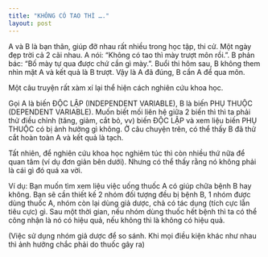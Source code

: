 ```yaml
---
title: "KHÔNG CÓ TAO THÌ …."
layout: post
---
```

A và B là bạn thân, giúp đỡ nhau rất nhiều trong học tập, thi cử. Một ngày đẹp trời cả 2 cãi nhau. A nói: “Không có tao thì mày trượt môn rồi.”. B phản bác: “Bố mày tự qua được chứ cần gì mày.”. Buổi thi hôm sau, B không them nhìn mặt A và kết quả là B trượt. Vậy là A đã đúng, B cần A để qua môn.

Một câu truyện rất xàm xí lại thể hiện cách nghiên cứu khoa học.

Gọi A là biến ĐỘC LẬP (INDEPENDENT VARIABLE), B là biến PHỤ THUỘC (DEPENDENT VARIABLE). Muốn biết mối liên hệ giữa 2 biến thì thì ta phải  thử điều chỉnh (tăng, giảm, cắt bỏ, vv) biến ĐỘC LẬP và xem liệu biến PHỤ THUỘC có bị ảnh hưởng gì không. Ở câu chuyện trên, có thể thấy B đã thử cắt hoàn toàn A và kết quả là tạch.

Tất nhiên, để  nghiên cứu khoa học nghiêm túc thì còn nhiều thứ nữa để quan tâm (ví dụ đơn giản bên dưới). Nhưng có thể thấy rằng nó không phải là cái gì đó quá xa vời.

Ví dụ: Bạn muốn tìm xem liệu việc uống thuốc A có giúp chữa bệnh B hay không. Bạn sẽ cần thiết kế 2 nhóm đối tượng đều bị bệnh B, 1 nhóm được dùng thuốc A, nhóm còn lại dùng giả dược, chả có tác dụng (tích cực lẫn tiêu cực) gì. Sau một thời gian, nếu nhóm dùng thuốc hết bệnh thì ta có thể công nhận là nó có hiệu quả, nếu không thì là không có hiệu quả. 

(Việc sử dụng nhóm giả dược để so sánh. Khi mọi điều kiện khác như nhau thì ảnh hưởng chắc phải do thuốc gây ra)
